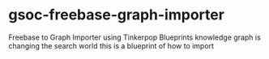 gsoc-freebase-graph-importer
============================

Freebase to Graph Importer using Tinkerpop Blueprints
 knowledge graph is changing the search world this is a blueprint of how to import

